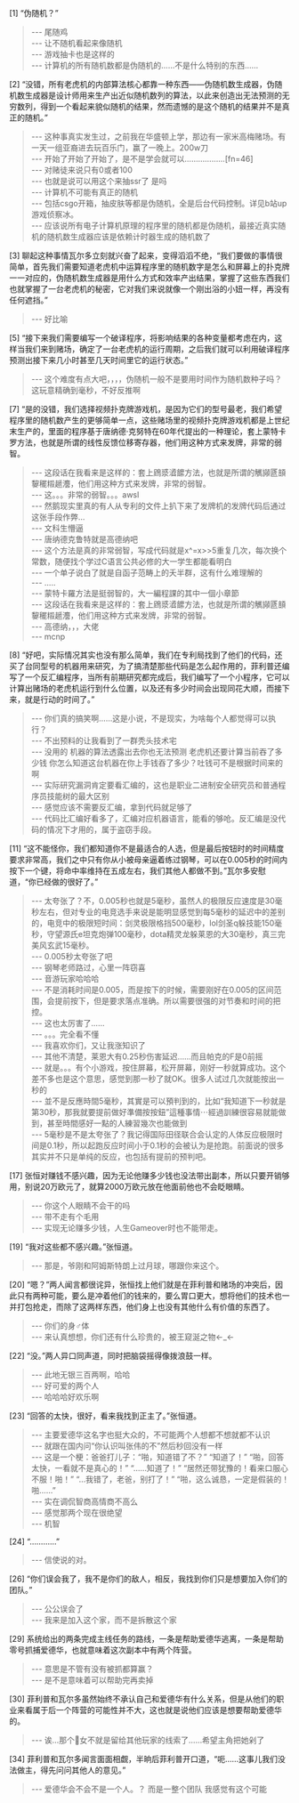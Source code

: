 
[1] “伪随机？”
>--- 尾随鸡<br>
>--- 让不随机看起来像随机<br>
>--- 游戏抽卡也是这样的<br>
>--- 计算机的所有随机数都是伪随机的……不是什么特别的东西……<br>

[2] “没错，所有老虎机的内部算法核心都靠一种东西——伪随机数生成器，伪随机数生成器是设计师用来生产出近似随机数列的算法，以此来创造出无法预测的无穷数列，得到一个看起来貌似随机的结果，然而遗憾的是这个随机的结果并不是真正的随机。”
>--- 这种事真实发生过，之前我在华盛顿上学，那边有一家米高梅赌场。有一天一组亚裔进去玩百乐门，赢了一晚上。200w刀<br>
>--- 开始了开始了开始了，是不是学会就可以………………[fn=46]<br>
>--- 对赌徒来说只有0或者100<br>
>--- 也就是说可以用这个来抽ssr了 是吗<br>
>--- 计算机不可能有真正的随机<br>
>--- 包括csgo开箱，抽皮肤等都是伪随机，全是后台代码控制。详见b站up游戏侦察冰。<br>
>--- 应该说所有电子计算机原理的程序里的随机都是伪随机，最接近真实随机的随机数生成器应该是依赖计时器生成的随机数了<br>

[3] 聊起这种事情瓦尔多立刻就兴奋了起来，变得滔滔不绝，“我们要做的事情很简单，首先我们需要知道老虎机中运算程序里的随机数字是怎么和屏幕上的扑克牌一一对应的，伪随机数生成器是用什么方式和效率产出结果，掌握了这些东西我们也就掌握了一台老虎机的秘密，它对我们来说就像一个刚出浴的小妞一样，再没有任何遮挡。”
>--- 好比喻<br>

[5] “接下来我们需要编写一个破译程序，将影响结果的各种变量都考虑在内，这样当我们来到赌场，确定了一台老虎机的运行周期，之后我们就可以利用破译程序预测出接下来几小时甚至几天时间里它的运行状态。”
>--- 这个难度有点大吧，，，，伪随机一般不是要用时间作为随机数种子吗？这玩意精确到毫秒，不好反推啊<br>

[7] “是的没错，我们选择视频扑克牌游戏机，是因为它们的型号最老，我们希望程序里的随机数产生的更够简单一点，这些赌场里的视频扑克牌游戏机都是上世纪末生产的，里面的程序基于唐纳德·克努特在60年代提出的一种理论，套上蒙特卡罗方法，也就是所谓的线性反馈位移寄存器，他们用这种方式来发牌，非常的弱智。
>--- 这段话在我看来是这样的：套上䲿㳼㵫䭧方法，也就是所谓的觽䫯㔸䫓䴻䆉䊛䞾灋，他们用这种方式来发牌，非常的弱智。<br>
>--- 这。。。非常的弱智。。。awsl<br>
>--- 然鹅现实里真的有人从专利的文件上扒下来了发牌机的发牌代码后通过这张手段作弊...<br>
>--- 文科生懵逼<br>
>--- 唐纳德克鲁特就是高德纳吧<br>
>--- 这个方法是真的非常弱智，写成代码就是x^=x>>5重复几次，每次换个常数，随便找个学过C语言公共必修的大一学生都能看明白<br>
>--- 一个单子说白了就是自函子范畴上的夭半群，这有什么难理解的<br>
>--- .....<br>
>--- 蒙特卡羅方法是挺弱智的，大一編程課的其中一個小章節<br>
>--- 这段话在我看来是这样的：套上䲿㳼㵫䭧方法，也就是所谓的觽䫯㔸䫓䴻䆉䊛䞾灋，他们用这种方式来发牌，非常的弱智。<br>
>--- 高德纳，，，大佬<br>
>--- mcnp<br>

[8] “好吧，实际情况其实也没有那么简单，我们在专利局找到了他们的代码，还买了台同型号的机器用来研究，为了搞清楚那些代码是怎么起作用的，菲利普还编写了一个反汇编程序，当所有前期研究都完成后，我们编写了一个小程序，它可以计算出赌场的老虎机运行到什么位置，以及还有多少时间会出现同花大顺，而接下来，就是行动的时间了。”
>--- 你们真的搞笑啊……这是小说，不是现实，为啥每个人都觉得可以执行？<br>
>--- 不出预料的让我看到了一群秃头技术宅<br>
>--- 没用的  机器的算法透露出去你也无法预测  老虎机还要计算当前吞了多少钱  你怎么知道这台机器在你上手钱吞了多少？吐钱可不是根据时间来的啊<br>
>--- 实际研究漏洞肯定要看汇编的，这也是职业二进制安全研究员和普通程序员技能树的最大区别<br>
>--- 感觉应该不需要反汇编，拿到代码就足够了<br>
>--- 代码比汇编好看多了，汇编对应机器语言，能看的够呛。反汇编是没代码的情况下才用的，属于盗窃手段。<br>

[11] “这不能怪你，我们都知道你不是最适合的人选，但是最后按钮时的时间精度要求非常高，我们之中只有你从小被母亲逼着练过钢琴，可以在0.005秒的时间内按下一个键，将命中率维持在五成左右，我们其他人都做不到。”瓦尔多安慰道，“你已经做的很好了。”
>--- 太夸张了？不，0.005秒也就是5毫秒，虽然人的极限反应速度是30毫秒左右，但对专业的电竞选手来说是能明显感觉到每5毫秒的延迟中的差别的，电竞中的极限短时间：剑灵极限格挡500毫秒，lol剑圣q躲技能150毫秒，守望源氏e坦克炮弹100毫秒，dota精灵龙躲莱恩的大30毫秒，真三完美风玄武15毫秒。<br>
>--- 0.005秒太夸张了吧<br>
>--- 钢琴老师路过，心里一阵窃喜<br>
>--- 音游玩家哈哈哈<br>
>--- 不是消耗时间是0.005，而是按下的时候，需要刚好在0.005的区间范围，会提前按下，但是要求落点准确。所以需要很强的对节奏和时间的把控。<br>
>--- 这也太厉害了……<br>
>--- 。。。完全看不懂<br>
>--- 我喜欢你们，又让我涨知识了<br>
>--- 其他不清楚，莱恩大有0.25秒伤害延迟……而且帕克的F是0前摇<br>
>--- 就是。。。有个小游戏，按住屏幕，松开屏幕，刚好一秒就算成功。这个差不多也是这个意思，感觉到那一秒了就OK。很多人试过几次就能按出一秒的<br>
>--- 並不是反應時間5毫秒，其實是可以預判到的，比如“我知道下一秒就是第30秒，那我就要提前做好準備按按鈕”這種事情⋯經過訓練很容易就能做到，甚至時間感好一點的人練習幾次也能做到<br>
>--- 5毫秒是不是太夸张了？我记得国际田径联合会认定的人体反应极限时间是0.1秒，所以起跑反应时间小于0.1秒的会被认为是抢跑。前面说的很多其实并不只是单纯的反应，也包括有提前的预判吧。<br>

[17] 张恒对赚钱不感兴趣，因为无论他赚多少钱也没法带出副本，所以只要开销够用，别说20万欧元了，就算2000万欧元放在他面前他也不会眨眼睛。
>--- 你这个人眼睛不会干的吗<br>
>--- 带不走有个毛用<br>
>--- 实现无论赚多少钱，人生Gameover时也不能带走。<br>

[19] “我对这些都不感兴趣。”张恒道。
>--- 那是，爷刚和阿姆斯特朗上过月球，哪跟你来这个。<br>

[20] “嗯？”两人闻言都很诧异，张恒找上他们就是在菲利普和赌场的冲突后，因此只有两种可能，要么是冲着他们的钱来的，要么胃口更大，想将他们的技术也一并打包抢走，而除了这两样东西，他们身上也没有其他什么有价值的东西了。
>--- 你们的身♂体<br>
>--- 来认真想想，你们还有什么珍贵的，被王窥涎之物←_←<br>

[22] “没。”两人异口同声道，同时把脑袋摇得像拨浪鼓一样。
>--- 此地无银三百两啊，哈哈<br>
>--- 好可爱的两个人<br>
>--- 哈哈哈好欢乐啊<br>

[23] “回答的太快，很好，看来我找到正主了。”张恒道。
>--- 主要爱德华这名字也挺大众的，不可能两个人想都不想就都不认识<br>
>--- 就跟在国内问“你认识叫张伟的不”然后秒回没有一样<br>
>--- 这是一个梗：爸爸打儿子：“啪，知道错了不？”
“知道了！”
“啪，回答太快，一看就不是真心的！”
“……知道了！”
“居然还带犹豫的！看来口服心不服！啪！”
“…我错了，老爸，别打了！”
“啪，这么诚恳，一定是假装的！啪……”<br>
>--- 实在调侃智商高情商不高么<br>
>--- 感觉那两个现在很绝望<br>
>--- 机智<br>

[24] “…………”
>--- 信使说的对。<br>

[26] “你们误会我了，我不是你们的敌人，相反，我找到你们只是想要加入你们的团队。”
>--- 公公误会了<br>
>--- 我来是加入这个家，而不是拆散这个家<br>

[29] 系统给出的两条完成主线任务的路线，一条是帮助爱德华逃离，一条是帮助零号抓捕爱德华，也就意味着这次副本中有两个阵营。
>--- 意思是不管有没有被抓都算赢？<br>
>--- 是不是意味着可以帮助完再卖掉<br>

[30] 菲利普和瓦尔多虽然始终不承认自己和爱德华有什么关系，但是从他们的职业来看属于后一个阵营的可能性并不大，这也就是说他们应该是想要帮助爱德华的。
>--- 诶…那个🐔女不就是留给其他玩家的线索了……希望主角把她剁了<br>

[34] 菲利普和瓦尔多闻言面面相觑，半晌后菲利普开口道，“呃……这事儿我们没法做主，得先问问其他人的意见。”
>--- 爱德华会不会不是一个人。？   而是一整个团队  我感觉有这个可能<br>
